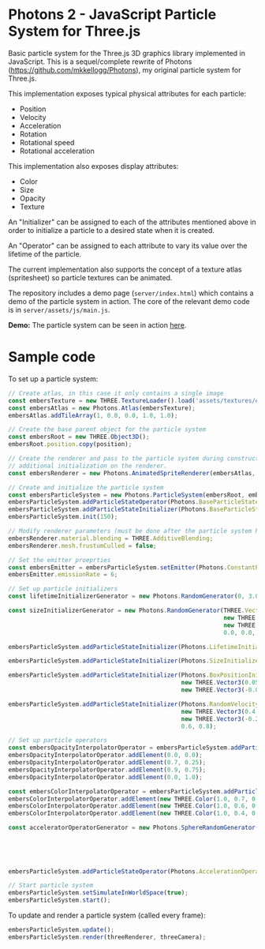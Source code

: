 # Photons 2 - JavaScript Particle System for Three.js

Basic particle system for the Three.js 3D graphics library implemented in JavaScript. This is a sequel/complete rewrite of Photons (https://github.com/mkkellogg/Photons), my original particle system for Three.js.

This implementation exposes typical physical attributes for each particle: 

  - Position
  - Velocity
  - Acceleration
  - Rotation
  - Rotational speed
  - Rotational acceleration
        
This implementation also exposes display attributes:

  - Color
  - Size
  - Opacity 
  - Texture

An "Initializer" can be assigned to each of the attributes mentioned above in order to initialize a particle to a desired state when it is created. 

An "Operator" can be assigned to each attribute to vary its value over the lifetime of the particle.

The current implementation also supports the concept of a texture atlas (spritesheet) so particle textures can be animated.

The repository includes a demo page (`server/index.html`) which contains a demo of the particle system in action. The core of the relevant demo code is in `server/assets/js/main.js`.

**Demo:** The particle system can be seen in action [here](http://projects.markkellogg.org/threejs/demo_particle_system.php).

# Sample code

To set up a particle system:

```javascript
// Create atlas, in this case it only contains a single image
const embersTexture = new THREE.TextureLoader().load('assets/textures/ember.png');
const embersAtlas = new Photons.Atlas(embersTexture);
embersAtlas.addTileArray(1, 0.0, 0.0, 1.0, 1.0);

// Create the base parent object for the particle system
const embersRoot = new THREE.Object3D();
embersRoot.position.copy(position);

// Create the renderer and pass to the particle system during construction. The particle system will perform
// additional initialization on the renderer.
const embersRenderer = new Photons.AnimatedSpriteRenderer(embersAtlas, true);

// Create and initialize the particle system
const embersParticleSystem = new Photons.ParticleSystem(embersRoot, embersRenderer, this.renderer);
embersParticleSystem.addParticleStateOperator(Photons.BaseParticleStateOperator);
embersParticleSystem.addParticleStateInitializer(Photons.BaseParticleStateInitializer);
embersParticleSystem.init(150);

// Modify renderer parameters (must be done after the particle system has initialized)
embersRenderer.material.blending = THREE.AdditiveBlending;
embersRenderer.mesh.frustumCulled = false;

// Set the emitter proeprties
const embersEmitter = embersParticleSystem.setEmitter(Photons.ConstantParticleEmitter);
embersEmitter.emissionRate = 6;

// Set up particle initializers
const lifetimeInitializerGenerator = new Photons.RandomGenerator(0, 3.0, 1.0, 0.0, 0.0, false);

const sizeInitializerGenerator = new Photons.RandomGenerator(THREE.Vector2,
                                                             new THREE.Vector2(0.0, 0.0),
                                                             new THREE.Vector2(0.15, 0.15),
                                                             0.0, 0.0, false);

embersParticleSystem.addParticleStateInitializer(Photons.LifetimeInitializer, lifetimeInitializerGenerator);

embersParticleSystem.addParticleStateInitializer(Photons.SizeInitializer, sizeInitializerGenerator);

embersParticleSystem.addParticleStateInitializer(Photons.BoxPositionInitializer,
                                                 new THREE.Vector3(0.05, 0.0, 0.05),
                                                 new THREE.Vector3(-0.025, 0.0, -0.025));

embersParticleSystem.addParticleStateInitializer(Photons.RandomVelocityInitializer,
                                                 new THREE.Vector3(0.4, 0.5, 0.4),
                                                 new THREE.Vector3(-0.2, 0.8, -0.2),
                                                 0.6, 0.8);

// Set up particle operators
const embersOpacityInterpolatorOperator = embersParticleSystem.addParticleStateOperator(Photons.OpacityInterpolatorOperator);
embersOpacityInterpolatorOperator.addElement(0.0, 0.0);
embersOpacityInterpolatorOperator.addElement(0.7, 0.25);
embersOpacityInterpolatorOperator.addElement(0.9, 0.75);
embersOpacityInterpolatorOperator.addElement(0.0, 1.0);

const embersColorInterpolatorOperator = embersParticleSystem.addParticleStateOperator(Photons.ColorInterpolatorOperator, true);
embersColorInterpolatorOperator.addElement(new THREE.Color(1.0, 0.7, 0.0), 0.0);
embersColorInterpolatorOperator.addElement(new THREE.Color(1.0, 0.6, 0.0), 0.5);
embersColorInterpolatorOperator.addElement(new THREE.Color(1.0, 0.4, 0.0), 1.0);

const acceleratorOperatorGenerator = new Photons.SphereRandomGenerator(THREE.Vector3,
                                                                       Math.PI * 2.0, 0.0, Math.PI,
                                                                       -Math.PI / 2, 20.0, -8,
                                                                       1, 1, 1,
                                                                       0.0, 0.0, 0.0);

embersParticleSystem.addParticleStateOperator(Photons.AccelerationOperator, acceleratorOperatorGenerator);

// Start particle system
embersParticleSystem.setSimulateInWorldSpace(true);
embersParticleSystem.start();
```

To update and render a particle system (called every frame):

```javascript
embersParticleSystem.update();
embersParticleSystem.render(threeRenderer, threeCamera);
```
